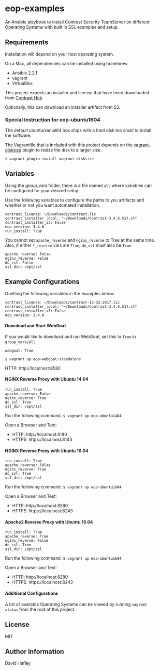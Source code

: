 # eop-examples

An Ansible playbook to install Contrast Security TeamServer on different Operating Systems with built in SSL examples and setup.

## Requirements


Installation will depend on your host operating system.

On a Mac, all dependencies can be installed using homebrew
* Ansible 2.2.1
* vagrant
* VirtualBox

This project expects an installer and license that have been downloaded from [Contrast Hub](https://hub.contrastsecurity.com).  

Optionally, this can download an installer artifact from S3.

### Special Instruction for eop-ubuntu1604

The default ubuntu/xenial64 box ships with a hard disk too small to install the software.  

The Vagrantfile that is included with this project depends on the [vagrant-disksize](https://github.com/sprotheroe/vagrant-disksize) plugin to resize the disk to a larger size.

```
$ vagrant plugin install vagrant-disksize
```

## Variables

Using the group_vars folder, there is a file named `all` where variables can be configured for your desired setup.  

Use the following variables to configure the paths to you artifacts and whether or not you want automated installation.

```
contrast_license: ~/Downloads/contrast.lic
contrast_installer_local: "~/Downloads/Contrast-3.4.0.517.sh"
contrast_installer_s3: False
eop_version: 3.4.0
run_install: True
```

You cannot set `apache_reverse` and `nginx_reverse` to True at the same time.  Also, if either `*_reverse` vars are `True`, `do_ssl` must also be `True`.
```
apache_reverse: False
nginx_reverse: False
do_ssl: False
ssl_dir: /opt/ssl
```

## Example Configurations
Omitting the following variables in the examples below.  
```
contrast_license: ~/Downloads/contrast-12-31-2017.lic
contrast_installer_local: "~/Downloads/Contrast-3.4.0.517.sh"
contrast_installer_s3: False
eop_version: 3.4.0
```

#### Download and Start WebGoat
If you would like to download and run WebGoat, set this to `True` in `group_vars/all`.

`webgoat: True`

`$ vagrant up eop-webgoat-standalone`

HTTP: http://localhost:8580

#### NGINX Reverse Proxy with Ubuntu 14.04
```
run_install: True
apache_reverse: False
nginx_reverse: True
do_ssl: True
ssl_dir: /opt/ssl
```

Run the following command.
`$ vagrant up eop-ubuntu1404`

Open a Browser and Test:
* HTTP: http://localhost:8180
* HTTPS: https://localhost:8143


#### NGINX Reverse Proxy with Ubuntu 16.04
```
run_install: True
apache_reverse: False
nginx_reverse: True
do_ssl: True
ssl_dir: /opt/ssl
```

Run the following command.
`$ vagrant up eop-ubuntu1604`

Open a Browser and Test:
* HTTP: http://localhost:8280
* HTTPS: https://localhost:8243


#### Apache2 Reverse Proxy with Ubuntu 16.04
```
run_install: True
apache_reverse: True
nginx_reverse: False
do_ssl: True
ssl_dir: /opt/ssl
```

Run the following command.
`$ vagrant up eop-ubuntu1604`

Open a Browser and Test:
* HTTP: http://localhost:8280
* HTTPS: https://localhost:8243

#### Additional Configurations
A list of available Operating Systems can be viewed by running `vagrant status` from the root of this project.


## License


MIT

## Author Information

David Hafley
